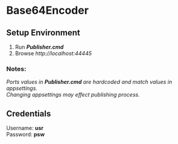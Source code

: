 # Base64Encoder

## Setup Environment
1. Run *__Publisher.cmd__*
2. Browse _http://localhost:44445_
   
### Notes:
*Ports values in __Publisher.cmd__ are hardcoded and match values in appsettings.* <br/>*Changing appsettings may effect publishing process.*

## Credentials
Username: **usr**  
Password: **psw**

